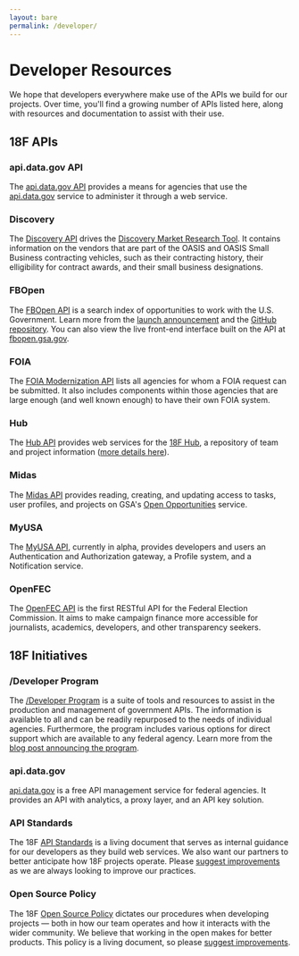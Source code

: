 ```yaml
---
layout: bare
permalink: /developer/
---
```


# Developer Resources

<p class="lead">
  We hope that developers everywhere make use of the APIs we build for our projects. Over time, you'll find a growing number of APIs listed here, along with resources and documentation to assist with their use.
</p>

## 18F APIs 

### api.data.gov API

The [api.data.gov API](https://api.data.gov/developer/) provides a means for agencies that use the [api.data.gov](https://api.data.gov/) service to administer it through a web service.  

### Discovery 

The [Discovery API](https://discovery.gsa.gov/docs/) drives the [Discovery Market Research Tool](https://discovery.gsa.gov/). It contains information on the vendors that are part of the OASIS and OASIS Small Business contracting vehicles, such as their contracting history, their elligibility for contract awards, and their small business designations. 

### FBOpen

The [FBOpen API](https://18f.github.io/fbopen/) is a search index of opportunities to work with the U.S. Government. Learn more from the [launch announcement](https://18f.gsa.gov/2014/03/31/announcing-fbopen-government-opportunities-made-easier/) and the [GitHub repository](https://github.com/18f/fbopen). You can also view the live front-end interface built on the API at [fbopen.gsa.gov](https://fbopen.gsa.gov).

### FOIA 

The [FOIA Modernization API](http://foia-hub.readthedocs.org/en/latest/api.html) lists all agencies for whom a FOIA request can be submitted.  It also includes components within those agencies that are large enough (and well known enough) to have their own FOIA system.

### Hub

The [Hub API](https://18f.gsa.gov/hub/api/) provides web services for the [18F Hub](https://18f.gsa.gov/hub/), a repository of team and project information ([more details here](https://18f.gsa.gov/2014/12/23/hub/)). 

### Midas 

The [Midas API](https://pages.18f.gov/midas/developer/) provides reading, creating, and updating access to tasks, user profiles, and projects on GSA's [Open Opportunities](https://openopps.digitalgov.gov) service.  

### MyUSA 

The [MyUSA API](https://alpha.my.usa.gov/developer), currently in alpha, provides developers and users an Authentication and Authorization gateway, a Profile system, and a Notification service.  

### OpenFEC

The [OpenFEC API](https://api.open.fec.gov/developers) is the first RESTful API for the Federal Election Commission. It aims to make campaign finance more accessible for journalists, academics, developers, and other transparency seekers.




## 18F Initiatives

### /Developer Program

The [/Developer Program](http://18f.github.io/API-All-the-X/) is a suite of tools and resources to assist in the production and management of government APIs. The information is available to all and can be readily repurposed to the needs of individual agencies.  Furthermore, the program includes various options for direct support which are available to any federal agency. Learn more from the [blog post announcing the program](https://18f.gsa.gov/2014/05/29/announcing-the-developer-program-a-new-hub-for/).

### api.data.gov

[api.data.gov](https://api.data.gov) is a free API management service for federal agencies.  It provides an API with analytics, a proxy layer, and an API key solution.

### API Standards

The 18F [API Standards](https://github.com/18f/api-standards) is a living document that serves as internal guidance for our developers as they build web services.  We also want our partners to better anticipate how 18F projects operate.  Please [suggest improvements](https://github.com/18f/api-standards/issues) as we are always looking to improve our practices.

### Open Source Policy

The 18F [Open Source Policy](https://github.com/18F/open-source-policy) dictates our procedures when developing projects — both in how our team operates and how it interacts with the wider community.  We believe that working in the open makes for better products.  This policy is a living document, so please [suggest improvements](https://github.com/18F/open-source-policy/issues).
